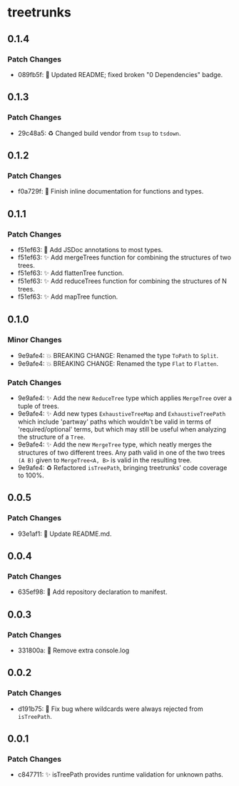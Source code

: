 # treetrunks

## 0.1.4

### Patch Changes

- 089fb5f: 📝 Updated README; fixed broken "0 Dependencies" badge.

## 0.1.3

### Patch Changes

- 29c48a5: ♻️ Changed build vendor from `tsup` to `tsdown`.

## 0.1.2

### Patch Changes

- f0a729f: 📝 Finish inline documentation for functions and types.

## 0.1.1

### Patch Changes

- f51ef63: 📝 Add JSDoc annotations to most types.
- f51ef63: ✨ Add mergeTrees function for combining the structures of two trees.
- f51ef63: ✨ Add flattenTree function.
- f51ef63: ✨ Add reduceTrees function for combining the structures of N trees.
- f51ef63: ✨ Add mapTree function.

## 0.1.0

### Minor Changes

- 9e9afe4: 💥 BREAKING CHANGE: Renamed the type `ToPath` to `Split`.
- 9e9afe4: 💥 BREAKING CHANGE: Renamed the type `Flat` to `Flatten`.

### Patch Changes

- 9e9afe4: ✨ Add the new `ReduceTree` type which applies `MergeTree` over a tuple of trees.
- 9e9afe4: ✨ Add new types `ExhaustiveTreeMap` and `ExhaustiveTreePath` which include 'partway' paths which wouldn't be valid in terms of 'required/optional' terms, but which may still be useful when analyzing the structure of a `Tree`.
- 9e9afe4: ✨ Add the new `MergeTree` type, which neatly merges the structures of two different trees. Any path valid in one of the two trees `(A B)` given to `MergeTree<A, B>` is valid in the resulting tree.
- 9e9afe4: ♻️ Refactored `isTreePath`, bringing treetrunks' code coverage to 100%.

## 0.0.5

### Patch Changes

- 93e1af1: 📝 Update README.md.

## 0.0.4

### Patch Changes

- 635ef98: 🔧 Add repository declaration to manifest.

## 0.0.3

### Patch Changes

- 331800a: 🧹 Remove extra console.log

## 0.0.2

### Patch Changes

- d191b75: 🐛 Fix bug where wildcards were always rejected from `isTreePath`.

## 0.0.1

### Patch Changes

- c847711: ✨ isTreePath provides runtime validation for unknown paths.
